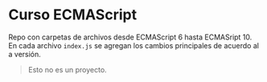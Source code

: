 # Curso ECMAScript

Repo con carpetas de archivos desde ECMAScript 6 hasta ECMASript 10.
En cada archivo `index.js` se agregan los cambios principales de acuerdo al a versión.

> Esto no es un proyecto.
